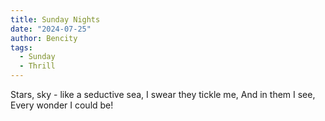 ```yaml
---
title: Sunday Nights
date: "2024-07-25"
author: Bencity
tags:
  - Sunday
  - Thrill
---
```


Stars, sky - like a seductive sea,
I swear they tickle me,
And in them I see,
Every wonder I could be!
